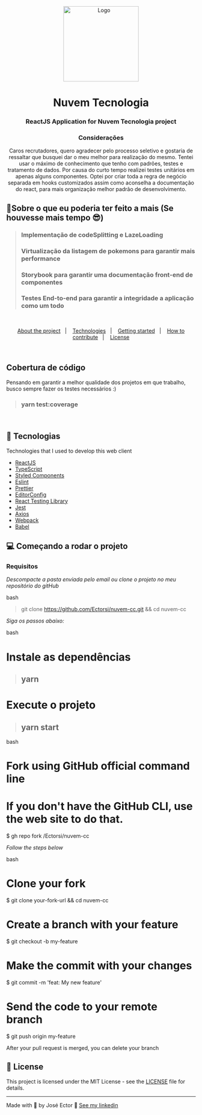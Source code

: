 <div align="center">
  <img alt="Logo" src="https://media.licdn.com/dms/image/C4D0BAQFOcsPc5ZtlXQ/company-logo_200_200/0/1676485078910?e=2147483647&v=beta&t=TVa8hhS-bRN7wd4yBEqj2cWK--loAWeuiEyYbPcAjEM" width="200px">
    <h1>Nuvem Tecnologia</h1>
</div>

<h3 align="center">
  ReactJS Application for Nuvem Tecnologia project
</h3>

**<h3 align="center">Considerações</h3>**

<p align="center">
 Caros recrutadores, quero agradecer pelo processo seletivo e gostaria de ressaltar que busquei dar o meu melhor para realização do mesmo. Tentei usar o máximo de conhecimento que tenho com padrões, testes e tratamento de dados. Por causa do curto tempo realizei testes unitários em apenas alguns componentes. Optei por criar toda a regra de negócio
separada em hooks customizados assim como aconselha a documentação do react, para mais organização melhor padrão de desenvolvimento.
</h3>

## 🤩Sobre o que eu poderia ter feito a mais (Se houvesse mais tempo 😎)

> ### Implementação de codeSplitting e LazeLoading
>
> ### Virtualização da listagem de pokemons para garantir mais performance
>
> ### Storybook para garantir uma documentação front-end de componentes
>
> ### Testes End-to-end para garantir a integridade a aplicação como um todo

</br>

<p align="center">
  <a href="#%EF%B8%8F-about-the-project">About the project</a>&nbsp;&nbsp;&nbsp;|&nbsp;&nbsp;&nbsp;
  <a href="#-technologies">Technologies</a>&nbsp;&nbsp;&nbsp;|&nbsp;&nbsp;&nbsp;
  <a href="#-getting-started">Getting started</a>&nbsp;&nbsp;&nbsp;|&nbsp;&nbsp;&nbsp;
  <a href="#-how-to-contribute">How to contribute</a>&nbsp;&nbsp;&nbsp;|&nbsp;&nbsp;&nbsp;
  <a href="#-license">License</a>
</p>

</br>

## Cobertura de código

Pensando em garantir a melhor qualidade dos projetos em que trabalho, busco sempre fazer os testes necessários :)

> ### yarn test:coverage

</br>

## 🚀 Tecnologias

Technologies that I used to develop this web client

-   [ReactJS](https://react.dev/)
-   [TypeScript](https://www.typescriptlang.org/)
-   [Styled Components](https://styled-components.com/)
-   [Eslint](https://eslint.org/)
-   [Prettier](https://prettier.io/)
-   [EditorConfig](https://editorconfig.org/)
-   [React Testing Library](https://testing-library.com/)
-   [Jest](https://jestjs.io/pt-BR/)
-   [Axios](https://axios-http.com/ptbr/)
-   [Webpack](https://webpack.js.org/)
-   [Babel](https://babeljs.io/)

## 💻 Começando a rodar o projeto

### Requisitos

_Descompacte a pasta enviada pelo email ou clone o projeto no meu repositório do gitHub_

bash

> git clone https://github.com/Ectorsi/nuvem-cc.git && cd nuvem-cc

_Siga os passos abaixo:_

bash

# Instale as dependências

> ## yarn

# Execute o projeto

> ## yarn start

bash

# Fork using GitHub official command line

# If you don't have the GitHub CLI, use the web site to do that.

$ gh repo fork /Ectorsi/nuvem-cc

_Follow the steps below_

bash

# Clone your fork

$ git clone your-fork-url && cd nuvem-cc

# Create a branch with your feature

$ git checkout -b my-feature

# Make the commit with your changes

$ git commit -m 'feat: My new feature'

# Send the code to your remote branch

$ git push origin my-feature

After your pull request is merged, you can delete your branch

## 📝 License

This project is licensed under the MIT License - see the [LICENSE](LICENSE) file for details.

---

Made with 💜 by José Ector 👋 [See my linkedin](https://www.linkedin.com/in/joseectordev/)
